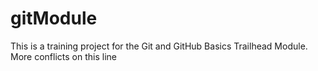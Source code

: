 # gitModule
This is a training project for the Git and GitHub Basics Trailhead Module.
More conflicts on this line


